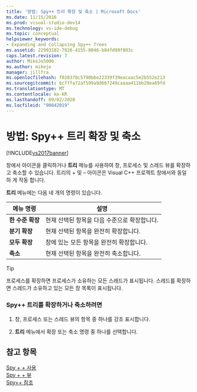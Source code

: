 ```yaml
---
title: '방법: Spy++ 트리 확장 및 축소 | Microsoft Docs'
ms.date: 11/15/2016
ms.prod: visual-studio-dev14
ms.technology: vs-ide-debug
ms.topic: conceptual
helpviewer_keywords:
- Expanding and Collapsing Spy++ Trees
ms.assetid: 22993182-7026-4155-8046-b84fd99f803c
caps.latest.revision: 7
author: MikeJo5000
ms.author: mikejo
manager: jillfra
ms.openlocfilehash: f028370c5790b6e22339f39eacaac5e2b552e213
ms.sourcegitcommit: 6cfffa72af599a9d667249caaaa411bb28ea69fd
ms.translationtype: MT
ms.contentlocale: ko-KR
ms.lasthandoff: 09/02/2020
ms.locfileid: "90842019"
---
```

# <a name="how-to-expand-and-collapse-spy-trees"></a>방법: Spy++ 트리 확장 및 축소
[!INCLUDE[vs2017banner](../includes/vs2017banner.md)]

창에서 아이콘을 클릭하거나 **트리** 메뉴를 사용하여 창, 프로세스 및 스레드 뷰를 확장하고 축소할 수 있습니다. 트리의 + 및 – 아이콘은 Visual C++ 프로젝트 창에서와 동일 하 게 작동 합니다.  
  
 **트리** 메뉴에는 다음 네 개의 명령이 있습니다.  
  
|메뉴 명령|설명|  
|------------------|-----------------|  
|**한 수준 확장**|현재 선택된 항목을 다음 수준으로 확장합니다.|  
|**분기 확장**|현재 선택된 항목을 완전히 확장합니다.|  
|**모두 확장**|창에 있는 모든 항목을 완전히 확장합니다.|  
|**축소**|현재 선택된 항목을 완전히 축소합니다.|  
  
> [!TIP]
> 프로세스를 확장하면 프로세스가 소유하는 모든 스레드가 표시됩니다. 스레드를 확장하면 스레드가 소유하고 있는 모든 창 목록이 표시됩니다.  
  
### <a name="to-expand-or-collapse-spy-trees"></a>Spy++ 트리를 확장하거나 축소하려면  
  
1. 창, 프로세스 또는 스레드 뷰의 항목 중 하나를 강조 표시합니다.  
  
2. **트리** 메뉴에서 확장 또는 축소 명령 중 하나를 선택합니다.  
  
## <a name="see-also"></a>참고 항목  
 [Spy + + 사용](../debugger/using-spy-increment.md)   
 [Spy + + 뷰](../debugger/spy-increment-views.md)   
 [Spy++ 참조](../debugger/spy-increment-reference.md)
